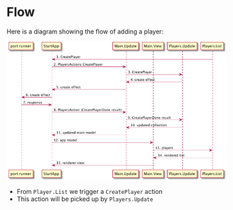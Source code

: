 # Flow

Here is a diagram showing the flow of adding a player:

![Flow](flow-v04.png)

- From `Player.List` we trigger a `CreatePlayer` action
- This action will be picked up by `Players.Update`

